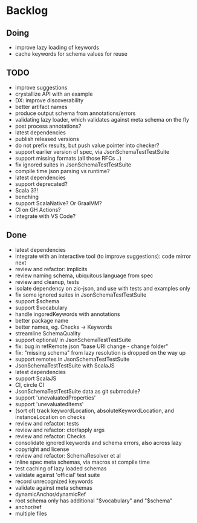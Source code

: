 # Backlog

## Doing
- improve lazy loading of keywords
- cache keywords for schema values for reuse

## TODO
- improve suggestions
- crystallize API with an example
- DX: improve discoverability
- better artifact names
- produce output schema from annotations/errors
- validating lazy loader, which validates against meta schema on the fly
- post process annotations?
- latest dependencies
- publish released versions
- do not prefix results, but push value pointer into checker?
- support earlier version of spec, via JsonSchemaTestTestSuite
- support missing formats (all those RFCs ..)
- fix ignored suites in JsonSchemaTestTestSuite
- compile time json parsing vs runtime?
- latest dependencies
- support deprecated?
- Scala 3?!
- benching
- support ScalaNative? Or GraalVM?
- CI on GH Actions?
- integrate with VS Code?

## Done
- latest dependencies
- integrate with an interactive tool (to improve suggestions): code mirror next
- review and refactor: implicits
- review naming schema, ubiquitous language from spec
- review and cleanup, tests
- isolate dependency on zio-json, and use with tests and examples only
- fix some ignored suites in JsonSchemaTestTestSuite
- support $schema
- support $vocabulary
- handle ingoredKeywords with annotations
- better package name
- better names, eg. Checks -> Keywords
- streamline SchemaQuality
- support optional/ in JsonSchemaTestTestSuite
- fix: bug in refRemote.json "base URI change - change folder"
- fix: "missing schema" from lazy resolution is dropped on the way up
- support remotes in JsonSchemaTestTestSuite
- JsonSchemaTestTestSuite with ScalaJS
- latest dependencies
- support ScalaJS
- CI, circle CI
- JsonSchemaTestTestSuite data as git submodule?
- support 'unevaluatedProperties'
- support 'unevaluatedItems'
- (sort of) track keywordLocation, absoluteKeywordLocation, and instanceLocation on checks
- review and refactor: tests
- review and refactor: ctor/apply args
- review and refactor: Checks
- consolidate ignored keywords and schema errors, also across lazy
- copyright and license
- review and refactor: SchemaResolver et al
- inline spec meta schemas, via macros at compile time
- test caching of lazy loaded schemas
- validate against 'official' test suite
- record unrecognized keywords
- validate against meta schemas
- dynamicAnchor/dynamicRef
- root schema only has additional "$vocabulary" and "$schema"
- anchor/ref
- multiple files

